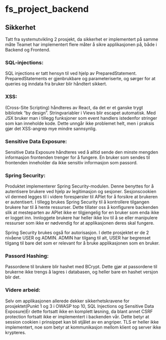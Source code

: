 # fs_project_backend

## Sikkerhet

Tatt fra systemutvikling 2 prosjekt, da sikkerhet er implementert på samme måte 
Teamet har implementert flere måter å sikre applikasjonen på, både i Backend og Frontend. 

### SQL-injections:

SQL injections er tatt hensyn til ved hjelp av PreparedStatement. PreparedStatements er gjenbrukbare og parameteriserte, og sørger for at queries og inndata fra bruker blir håndtert sikkert.  

### XSS:

(Cross-Site Scripting) håndteres av React, da det er et ganske trygt bibliotek “by design”. Stringvariabler i Views blir escapet automatisk. Med JSX bruker man i tillegg funksjoner som event handlers istedenfor stringer som kan inneholde kode. Dette unngår ikke problemet helt, men i praksis gjør det XSS-angrep mye mindre sannsynlig. 

### Sensitive Data Exposure:

Sensitive Data Exposure håndteres ved å alltid sende den minste mengden informasjon frontenden trenger for å fungere. En bruker som sendes til frontenden inneholder da ikke sensitiv informasjon som passord. 

### Spring Security:

Produktet implementerer Spring Security-modulen. Denne benyttes for å autentisere brukere ved hjelp av legitimasjon og sesjoner. Sesjonscookien vil dermed legges til i videre forespørsler til APIet for å forsikre at brukeren er autentisert. I tillegg brukes Spring Security til å kontrollere tilgangen brukere har til å hente ressurser. Dette tillater oss å konfigurere backenden slik at mesteparten av APIet ikke er tilgjengelig for en bruker som enda ikke er logget inn. Innloggete brukere har heller ikke lov til å se eller manipulere ressurser som ikke er nødvendig for at applikasjonen deres skal fungere. 

Spring Security brukes også for autorisasjon. I dette prosjektet er de 2 nivåene USER og ADMIN. ADMIN har tilgang til alt, USER har begrenset tilgang til bare det som er relevant for å bruke applikasjonen som en bruker.

### Passord Hashing:

Passordene til brukere blir hashet med BCrypt. Dette gjør at passordene til brukerne ikke trengs å lagres i databasen, og heller bare en hashet versjon blir det.

### Videre arbeid:

Selv om applikasjonen allerede dekker sikkerhetskravene for prosjektet(Punkt 1 og 3 i OWASP top 10, SQL Injections og Sensitive Data Exposure)Er dette fortsatt ikke en komplett løsning, da blant annet CSRF protection fortsatt ikke er implementert i backenden vår. Dette betyr at session cookien i prinsippet kan bli stjålet av en angriper. TLS er heller ikke implementert, noe som betyr at kommunikasjon mellom klient og server ikke krypteres.

